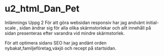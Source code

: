 # u2_html_Dan_Pet
Inlämnings Uppg 2
För att göra websidan responsiv har jag andvänt initial-scale , sidan ändrar sig för alla olika skärmstorlekar och allt innehåll 
på sidan presenteras efter varandra vid mindre skärmstorlek.

För att optimera sidans SEO har jag andänt orden nybakat,familjeföretag,växjö och recept på startsidan.
